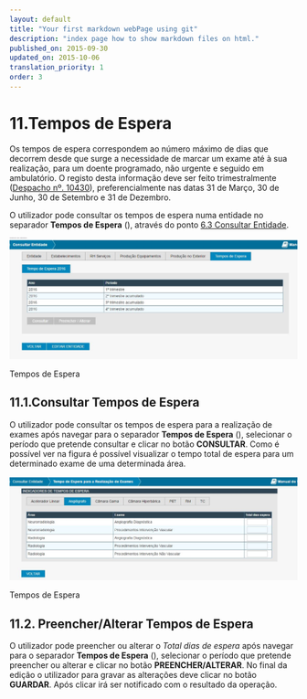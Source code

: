 ```yaml
---
layout: default
title: "Your first markdown webPage using git"
description: "index page how to show markdown files on html."
published_on: 2015-09-30
updated_on: 2015-10-06
translation_priority: 1
order: 3
---
```

<p id="tempos-de-espera"></p>

# 11.Tempos de Espera

Os tempos de espera correspondem ao número máximo de dias que decorrem desde que surge a necessidade de marcar um exame até à sua realização, para um doente programado, não urgente e seguido em ambulatório.
O registo desta informação deve ser feito trimestralmente ([Despacho nº. 10430](http://www.sg.min-saude.pt/NR/rdonlyres/4D921E90-4382-4E9E-B682-3FE85F261D87/27261/3387133871.pdf)), preferencialmente nas datas 31 de Março, 30 de Junho, 30 de Setembro e 31 de Dezembro.

O utilizador pode consultar os tempos de espera numa entidade no separador **Tempos de Espera** ([](#figTempoEspera)), através do ponto [6.3 Consultar Entidade](#consultar-entidade).

![figTempoEspera](img/pages/11_0_1.jpg)

<p class="caption" id="figTempoEspera"> Tempos de Espera</p>

<p id="consultarTeRealizacaoExame"></p>

## 11.1.Consultar Tempos de Espera

O utilizador pode consultar os tempos de espera para a realização de exames após navegar para o separador **Tempos de Espera** ([](#figTempoEspera)), 
selecionar o período que pretende consultar e clicar no botão **CONSULTAR**. Como é possível ver na figura [](#criarTempoEspera) é possível visualizar o tempo total de espera para um determinado exame de uma determinada área.

![criarTempoEspera](img/pages/11_1_1.jpg)

<p class="caption" id="criarTempoEspera"> Tempos de Espera</p>


<p id="alterarTeRealizacaoExames"></p>

## 11.2. Preencher/Alterar Tempos de Espera
O utilizador pode preencher ou alterar o *Total dias de espera* após navegar para o separador **Tempos de Espera**  ([](#figTempoEspera)), selecionar o período que pretende preencher ou alterar e clicar no botão **PREENCHER/ALTERAR**.
No final da edição o utilizador para gravar as alterações deve clicar no botão **GUARDAR**. Após clicar irá ser notificado com o resultado da operação.

